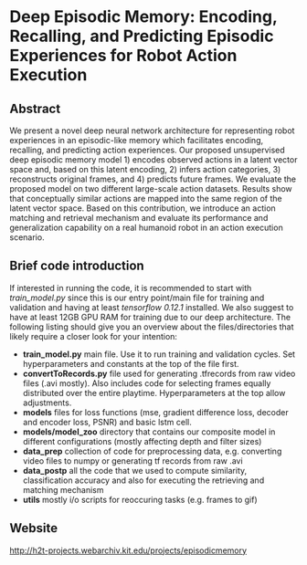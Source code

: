 #  Deep Episodic Memory: Encoding, Recalling, and Predicting Episodic Experiences for Robot Action Execution
## Abstract
We present a novel deep neural network architecture for representing robot experiences in an episodic-like memory which facilitates encoding, recalling, and predicting action experiences. Our proposed unsupervised deep episodic memory model 1) encodes observed actions in a latent vector space and, based on this latent encoding, 2) infers action categories, 3) reconstructs original frames, and 4) predicts future frames. We evaluate the proposed model on two different large-scale action datasets. Results show that conceptually similar actions are mapped into the same region of the latent vector space. Based on this contribution, we introduce an action matching and retrieval mechanism and evaluate its performance and generalization capability on a real humanoid robot in an action execution scenario.

## Brief code introduction
If interested in running the code, it is recommended to start with _train_model.py_ since this is our entry point/main file for training and validation and having at least _tensorflow 0.12.1_ installed. We also suggest to have at least 12GB GPU RAM for training due to our deep architecture. The following listing should give you an overview about the files/directories that likely require a closer look for your intention:
+ **train_model.py**
  main file. Use it to run training and validation cycles. Set hyperparameters and constants at the top of the file first.
+ **convertToRecords.py**
  file used for generating .tfrecords from raw video files (.avi mostly). Also includes code for selecting frames equally distributed over the entire playtime. Hyperparameters at the top allow adjustments.
+ **models**
  files for loss functions (mse, gradient difference loss, decoder and encoder loss, PSNR) and basic lstm cell.
+ **models/model_zoo**
  directory that contains our composite model in different configurations (mostly affecting depth and filter sizes)
+ **data_prep**
  collection of code for preprocessing data, e.g. converting video files to numpy or generating tf records from raw .avi
+ **data_postp**
  all the code that we used to compute similarity, classification accuracy and also for executing the retrieving and matching mechanism
+ **utils**
  mostly i/o scripts for reoccuring tasks (e.g. frames to gif)


## Website
http://h2t-projects.webarchiv.kit.edu/projects/episodicmemory
